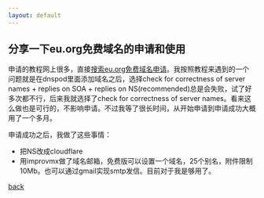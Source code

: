 ```yaml
---
layout: default
---
```


## 分享一下eu.org免费域名的申请和使用

申请的教程网上很多，直接[搜索eu.org免费域名申请](https://duckduckgo.com/?t=ffsb&q=%E6%90%9C%E7%B4%A2eu.org%E5%85%8D%E8%B4%B9%E5%9F%9F%E5%90%8D%E7%94%B3%E8%AF%B7&ia=web)。我按照教程来遇到的一个问题就是在dnspod里面添加域名之后，选择check for correctness of server names + replies on SOA + replies on NS(recommended)总是会失败，试了好多次都不行，后来我就选择了check for correctness of server names。看来这么做也是可行的，不影响申请。不过我等了很长时间，从开始申请到申请成功大概用了一个多月。

申请成功之后，我做了这些事情：

* 把NS改成cloudflare
* 用improvmx做了域名邮箱，免费版可以设置一个域名，25个别名，附件限制10Mb。也可以通过gmail实现smtp发信。目前对于我是够用了。

[back](./)
